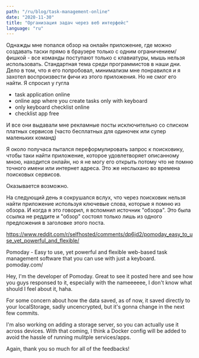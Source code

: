 ```yaml
---
path: "/ru/blog/task-management-online"
date: "2020-11-30"
title: "Организация задач через веб интерфейс"
language: "ru"
---
```


Однажды мне попался обзор на онлайн приложение, где можно создавать таски прямо в браузере только с одним ограничением/фишкой - все команды поступают только с клавиатуры, мышь нельзя использовать. Стандартная тема среди программистов в наши дни. Дело в том, что я его попробовал, минимализм мне понравился и я захотел воспроизвести фичи из этого приложения. Но не смог его найти. Я спросил у гугла

- task application online
- online app where you create tasks only with keyboard
- only keyboard checklist online
- checklist app free

И все они выдавали мне рекламные посты исключительно со списком платных сервисов (часто бесплатных для одиночек или супер маленьких команд)

Я около получаса пытался переформулировать запрос к поисковику, чтобы таки найти приложение, которое удовлетворяет описанному мною, находится онлайн, но я не могу его открыть потому что не помню точного имени или интернет адреса. Это же неслыхано во времена поисковых сервисов.

Оказывается возможно.

На следующий день я сокрушался вслух, что через поисковик нельзя найти приложение используя ключевые слова, которые я помню из обзора. И когда я это говорил, я вспомнил источник "обзора". Это была ссылка не реддите и "обзор" состоял только лишь из одного предложения в заголовке этого поста.

https://www.reddit.com/r/selfhosted/comments/dp6jd2/pomoday_easy_to_use_yet_powerful_and_flexible/

Pomoday - Easy to use, yet powerful and flexible web-based task management software that you can use with just a keyboard.
pomoday.com/


Hey, I'm the developer of Pomoday. Great to see it posted here and see how you guys responsed to it, especially with the nameeeeee, I don't know what should I feel about it, haha.

For some concern about how the data saved, as of now, it saved directly to your localStorage, sadly uncencrypted, but it's gonna change in the next few commits.

I'm also working on adding a storage server, so you can actually use it across devices. With that coming, I think a Docker config will be added to avoid the hassle of running mulitple services/apps.

Again, thank you so much for all of the feedbacks!
